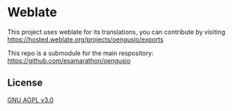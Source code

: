 # Weblate
This project uses weblate for its translations, you can contribute by visiting https://hosted.weblate.org/projects/oengusio/exports

This repo is a submodule for the main respository: https://github.com/esamarathon/oengusio

## License
[GNU AGPL v3.0](https://choosealicense.com/licenses/agpl-3.0/)

